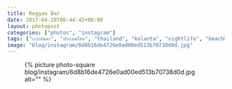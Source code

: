 ```yaml
---
title: Reggae Bar
date: 2017-04-28T06:44:42+00:00
layout: photopost
categories: ["photos", "instagram"]
tags: ["เกาะลันตา", "ประเทศไทย", "thailand", "kolanta", "nightlife", "beachbar", "night", "light", "crownlanta", "crownlantaresort", "beachbar"]
image: "blog/instagram/6d8b16de4726e0ad00ed513b70738d0d.jpg"
---
```


<figure class="photo photo--square">
  {% picture photo-square blog/instagram/6d8b16de4726e0ad00ed513b70738d0d.jpg alt="" %}
</figure>


